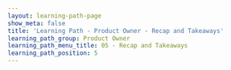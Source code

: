 ```yaml
---
layout: learning-path-page
show_meta: false
title: 'Learning Path - Product Owner - Recap and Takeaways'
learning_path_group: Product Owner
learning_path_menu_title: 05 - Recap and Takeaways
learning_path_position: 5
---
```

